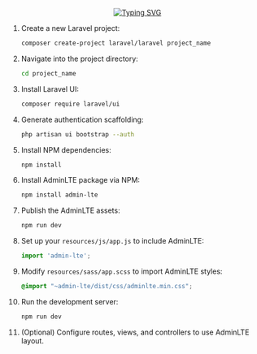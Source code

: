 
<div id="badges" align="center">

[![Typing SVG](https://readme-typing-svg.herokuapp.com/?color=63CF15&lines=L+A+R+A+V+E+L)](https://git.io/typing-svg)

</div>

1. Create a new Laravel project:  
   ```bash
   composer create-project laravel/laravel project_name
   ```

2. Navigate into the project directory:  
   ```bash
   cd project_name
   ```

3. Install Laravel UI:  
   ```bash
   composer require laravel/ui
   ```

4. Generate authentication scaffolding:  
   ```bash
   php artisan ui bootstrap --auth
   ```

5. Install NPM dependencies:  
   ```bash
   npm install
   ```

6. Install AdminLTE package via NPM:  
   ```bash
   npm install admin-lte
   ```

7. Publish the AdminLTE assets:  
   ```bash
   npm run dev
   ```

8. Set up your `resources/js/app.js` to include AdminLTE:  
   ```js
   import 'admin-lte';
   ```

9. Modify `resources/sass/app.scss` to import AdminLTE styles:  
   ```scss
   @import "~admin-lte/dist/css/adminlte.min.css";
   ```

10. Run the development server:  
    ```bash
    npm run dev
    ```

11. (Optional) Configure routes, views, and controllers to use AdminLTE layout.
